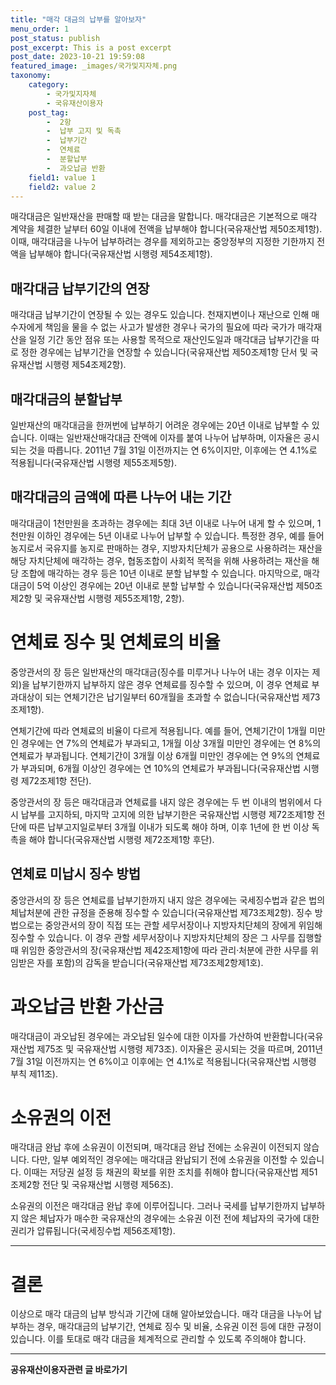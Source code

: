 ```yaml
---
title: "매각 대금의 납부를 알아보자"
menu_order: 1
post_status: publish
post_excerpt: This is a post excerpt
post_date: 2023-10-21 19:59:08
featured_image: _images/국가및지자체.png
taxonomy:
    category:
        - 국가및지자체
        - 국유재산이용자
    post_tag:
        -  2항
        -  납부 고지 및 독촉
        -  납부기간
        -  연체료
        -  분할납부
        -  과오납금 반환
    field1: value 1
    field2: value 2
---
```



매각대금은 일반재산을 판매할 때 받는 대금을 말합니다. 매각대금은 기본적으로 매각 계약을 체결한 날부터 60일 이내에 전액을 납부해야 합니다(국유재산법 제50조제1항). 이때, 매각대금을 나누어 납부하려는 경우를 제외하고는 중앙정부의 지정한 기한까지 전액을 납부해야 합니다(국유재산법 시행령 제54조제1항).

## 매각대금 납부기간의 연장

매각대금 납부기간이 연장될 수 있는 경우도 있습니다. 천재지변이나 재난으로 인해 매수자에게 책임을 물을 수 없는 사고가 발생한 경우나 국가의 필요에 따라 국가가 매각재산을 일정 기간 동안 점유 또는 사용할 목적으로 재산인도일과 매각대금 납부기간을 따로 정한 경우에는 납부기간을 연장할 수 있습니다(국유재산법 제50조제1항 단서 및 국유재산법 시행령 제54조제2항).

## 매각대금의 분할납부

일반재산의 매각대금을 한꺼번에 납부하기 어려운 경우에는 20년 이내로 납부할 수 있습니다. 이때는 일반재산매각대금 잔액에 이자를 붙여 나누어 납부하며, 이자율은 공시되는 것을 따릅니다. 2011년 7월 31일 이전까지는 연 6%이지만, 이후에는 연 4.1%로 적용됩니다(국유재산법 시행령 제55조제5항).

## 매각대금의 금액에 따른 나누어 내는 기간

매각대금이 1천만원을 초과하는 경우에는 최대 3년 이내로 나누어 내게 할 수 있으며, 1천만원 이하인 경우에는 5년 이내로 나누어 납부할 수 있습니다. 특정한 경우, 예를 들어 농지로서 국유지를 농지로 판매하는 경우, 지방자치단체가 공용으로 사용하려는 재산을 해당 자치단체에 매각하는 경우, 협동조합이 사회적 목적을 위해 사용하려는 재산을 해당 조합에 매각하는 경우 등은 10년 이내로 분할 납부할 수 있습니다. 마지막으로, 매각대금이 5억 이상인 경우에는 20년 이내로 분할 납부할 수 있습니다(국유재산법 제50조제2항 및 국유재산법 시행령 제55조제1항, 2항).

# 연체료 징수 및 연체료의 비율

중앙관서의 장 등은 일반재산의 매각대금(징수를 미루거나 나누어 내는 경우 이자는 제외)을 납부기한까지 납부하지 않은 경우 연체료를 징수할 수 있으며, 이 경우 연체료 부과대상이 되는 연체기간은 납기일부터 60개월을 초과할 수 없습니다(국유재산법 제73조제1항).

연체기간에 따라 연체료의 비율이 다르게 적용됩니다. 예를 들어, 연체기간이 1개월 미만인 경우에는 연 7%의 연체료가 부과되고, 1개월 이상 3개월 미만인 경우에는 연 8%의 연체료가 부과됩니다. 연체기간이 3개월 이상 6개월 미만인 경우에는 연 9%의 연체료가 부과되며, 6개월 이상인 경우에는 연 10%의 연체료가 부과됩니다(국유재산법 시행령 제72조제1항 전단).

중앙관서의 장 등은 매각대금과 연체료를 내지 않은 경우에는 두 번 이내의 범위에서 다시 납부를 고지하되, 마지막 고지에 의한 납부기한은 국유재산법 시행령 제72조제1항 전단에 따른 납부고지일로부터 3개월 이내가 되도록 해야 하며, 이후 1년에 한 번 이상 독촉을 해야 합니다(국유재산법 시행령 제72조제1항 후단).

## 연체료 미납시 징수 방법

중앙관서의 장 등은 연체료를 납부기한까지 내지 않은 경우에는 국세징수법과 같은 법의 체납처분에 관한 규정을 준용해 징수할 수 있습니다(국유재산법 제73조제2항). 징수 방법으로는 중앙관서의 장이 직접 또는 관할 세무서장이나 지방자치단체의 장에게 위임해 징수할 수 있습니다. 이 경우 관할 세무서장이나 지방자치단체의 장은 그 사무를 집행할 때 위임한 중앙관서의 장(국유재산법 제42조제1항에 따라 관리·처분에 관한 사무를 위임받은 자를 포함)의 감독을 받습니다(국유재산법 제73조제2항제1호).

# 과오납금 반환 가산금

매각대금이 과오납된 경우에는 과오납된 일수에 대한 이자를 가산하여 반환합니다(국유재산법 제75조 및 국유재산법 시행령 제73조). 이자율은 공시되는 것을 따르며, 2011년 7월 31일 이전까지는 연 6%이고 이후에는 연 4.1%로 적용됩니다(국유재산법 시행령 부칙 제11조).

# 소유권의 이전

매각대금 완납 후에 소유권이 이전되며, 매각대금 완납 전에는 소유권이 이전되지 않습니다. 다만, 일부 예외적인 경우에는 매각대금 완납되기 전에 소유권을 이전할 수 있습니다. 이때는 저당권 설정 등 채권의 확보를 위한 조치를 취해야 합니다(국유재산법 제51조제2항 전단 및 국유재산법 시행령 제56조).

소유권의 이전은 매각대금 완납 후에 이루어집니다. 그러나 국세를 납부기한까지 납부하지 않은 체납자가 매수한 국유재산의 경우에는 소유권 이전 전에 체납자의 국가에 대한 권리가 압류됩니다(국세징수법 제56조제1항).

---
# 결론

이상으로 매각 대금의 납부 방식과 기간에 대해 알아보았습니다. 매각 대금을 나누어 납부하는 경우, 매각대금의 납부기간, 연체료 징수 및 비율, 소유권 이전 등에 대한 규정이 있습니다. 이를 토대로 매각 대금을 체계적으로 관리할 수 있도록 주의해야 합니다.

<!-- wp:separator -->
<hr class="wp-block-separator has-alpha-channel-opacity"/>
<!-- /wp:separator -->
<!-- wp:group {"backgroundColor":"base","layout":{"type":"constrained"}} -->
<div class="wp-block-group has-base-background-color has-background">
<!-- wp:paragraph {"align":"center","fontSize":"large"} -->
<p class="has-text-align-center has-large-font-size"><strong>공유재산이용자관련 글 바로가기</strong></p>
<!-- /wp:paragraph -->


<!-- wp:latest-posts{"categories": [{"id": 1570, "count": 100, "description": "", "link": "https://uknowlaw.com/category/https://uknowlaw.com/category/%ea%b3%b5%ec%9c%a0%ec%9e%ac%ec%82%b0%ec%9d%b4%ec%9a%a9%ec%9e%90//", "name": "공유재산이용자", "slug": "공유재산이용자", "taxonomy": "category", "parent": 0, "meta": [],"_links":{"self":[{"href":"https://uknowlaw.com/wp-json/wp/v2/categories/1570"}],"collection":[{"href":"https://uknowlaw.com/wp-json/wp/v2/categories"}],"about":[{"href":"https://uknowlaw.com/wp-json/wp/v2/taxonomies/category"}],"wp:post_type":[{"href":"https://uknowlaw.com/wp-json/wp/v2/posts?categories=1570"}],"curies":[{"name":"wp","href":"https://api.w.org/{rel}","templated":true}]}}],"postsToShow":100,"excerptLength":28,"postLayout":"grid","columns":2,"featuredImageAlign":"left","featuredImageSizeSlug":"large","fontSize":"medium"} /-->
</div>
<!-- /wp:group -->
    